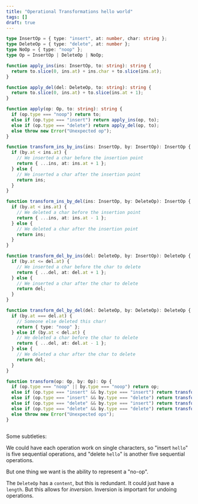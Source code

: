 ```yaml
---
title: "Operational Transformations hello world"
tags: []
draft: true
---
```


```ts
type InsertOp = { type: "insert", at: number, char: string };
type DeleteOp = { type: "delete", at: number };
type NoOp = { type: "noop" };
type Op = InsertOp | DeleteOp | NoOp;
```

```ts
function apply_ins(ins: InsertOp, to: string): string {
  return to.slice(0, ins.at) + ins.char + to.slice(ins.at);
}

function apply_del(del: DeleteOp, to: string): string {
  return to.slice(0, ins.at) + to.slice(ins.at + 1);
}

function apply(op: Op, to: string): string {
  if (op.type === "noop") return to;
  else if (op.type === "insert") return apply_ins(op, to);
  else if (op.type === "delete") return apply_del(op, to);
  else throw new Error("Unexpected op");
}
```


```ts
function transform_ins_by_ins(ins: InsertOp, by: InsertOp): InsertOp {
  if (by.at < ins.at) {
    // We inserted a char before the insertion point
    return { ...ins, at: ins.at + 1 };
  } else {
    // We inserted a char after the insertion point
    return ins;
  }
}

function transform_ins_by_del(ins: InsertOp, by: DeleteOp): InsertOp {
  if (by.at < ins.at) {
    // We deleted a char before the insertion point
    return { ...ins, at: ins.at - 1 };
  } else {
    // We deleted a char after the insertion point
    return ins;
  }
}

function transform_del_by_ins(del: DeleteOp, by: InsertOp): DeleteOp {
  if (by.at <= del.at) {
    // We inserted a char before the char to delete
    return { ...del, at: del.at + 1 };
  } else {
    // We inserted a char after the char to delete
    return del;
  }
}

function transform_del_by_del(del: DeleteOp, by: DeleteOp): DeleteOp {
  if (by.at === del.at) {
    // Someone else deleted this char!
    return { type: "noop" };
  } else if (by.at < del.at) {
    // We deleted a char before the char to delete
    return { ...del, at: del.at - 1 };
  } else {
    // We deleted a char after the char to delete
    return del;
  }
}

function transform(op: Op, by: Op): Op {
  if (op.type === "noop" || by.type === "noop") return op;
  else if (op.type === "insert" && by.type === "insert") return transform_ins_by_ins(op, by);
  else if (op.type === "insert" && by.type === "delete") return transform_ins_by_del(op, by);
  else if (op.type === "delete" && by.type === "insert") return transform_del_by_ins(op, by);
  else if (op.type === "delete" && by.type === "delete") return transform_del_by_del(op, by);
  else throw new Error("Unexpected ops");
}
```

```ts

```


Some subtleties:

We could have each operation work on single characters,
so "insert `hello`" is five sequential operations,
and "delete `hello`" is another five sequential operations.

But one thing we want is the ability to represent a "no-op".


The `DeleteOp` has a `content`, but this is redundant.
It could just have a `length`.
But this allows for _inversion_.
Inversion is important for undoing operations.

